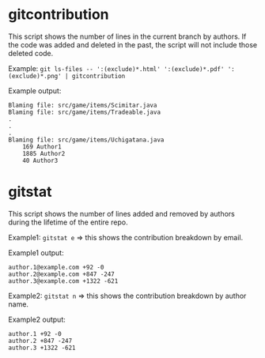 # gitcontribution
This script shows the number of lines in the current branch by authors. If the code was added and deleted in the past, the script will not include those deleted code.

Example: `git ls-files -- ':(exclude)*.html' ':(exclude)*.pdf' ':(exclude)*.png' | gitcontribution`

Example output:
```
Blaming file: src/game/items/Scimitar.java
Blaming file: src/game/items/Tradeable.java
.
.
.
Blaming file: src/game/items/Uchigatana.java
    169 Author1
    1885 Author2
    40 Author3
```

# gitstat
This script shows the number of lines added and removed by authors during the lifetime of the entire repo.

Example1: `gitstat e` => this shows the contribution breakdown by email.

Example1 output:
```
author.1@example.com +92 -0
author.2@example.com +847 -247
author.3@example.com +1322 -621
```

Example2: `gitstat n` => this shows the contribution breakdown by author name.

Example2 output:
```
author.1 +92 -0
author.2 +847 -247
author.3 +1322 -621
```
